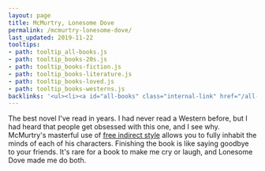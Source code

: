 ```yaml
---
layout: page
title: McMurtry, Lonesome Dove
permalink: /mcmurtry-lonesome-dove/
last_updated: 2019-11-22
tooltips: 
- path: tooltip_all-books.js
- path: tooltip_books-20s.js
- path: tooltip_books-fiction.js
- path: tooltip_books-literature.js
- path: tooltip_books-loved.js
- path: tooltip_books-westerns.js
backlinks: '<ul><li><a id="all-books" class="internal-link" href="/all-books/">All books</a></li><li><a id="books-20s" class="internal-link" href="/books-20s/">20s</a></li><li><a id="books-fiction" class="internal-link" href="/books-fiction/">Fiction</a></li><li><a id="books-literature" class="internal-link" href="/books-literature/">Literature</a></li><li><a id="books-loved" class="internal-link" href="/books-loved/">Loved</a></li><li><a id="books-westerns" class="internal-link" href="/books-westerns/">Westerns</a></li></ul>'
---
```


The best novel I've read in years. I had never read a Western before, but I had heard that people get obsessed with this one, and I see why. McMurtry's masterful use of [free indirect style](https://en.wikipedia.org/wiki/Free_indirect_speech) allows you to fully inhabit the minds of each of his characters. Finishing the book is like saying goodbye to your friends. It's rare for a book to make me cry or laugh, and Lonesome Dove made me do both.